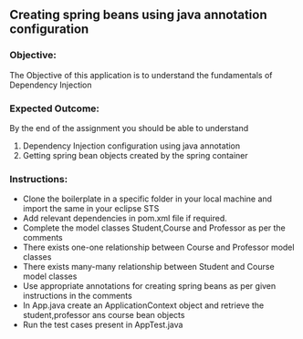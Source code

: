 ## Creating spring beans using java annotation configuration 

### Objective:

The Objective of this application is to understand the fundamentals of Dependency Injection

### Expected Outcome:

By the end of the assignment you should be able to understand

1. Dependency Injection configuration using java annotation
2. Getting spring bean objects created by the spring container

### Instructions: 

  -  Clone the boilerplate in a specific folder in your local machine and import the same in your eclipse STS
  -  Add relevant dependencies in pom.xml file if required.
  -  Complete the model classes Student,Course and Professor as per the comments 
  -  There exists one-one relationship between Course and Professor model classes
  -  There exists many-many relationship between Student and Course model classes
  -  Use appropriate annotations for creating spring beans as per given instructions in the comments               
  -  In App.java create an ApplicationContext object and retrieve the student,professor ans course bean objects
  -  Run the test cases present in AppTest.java


